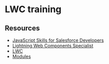 # LWC training 

## Resources

- [JavaScript Skills for Salesforce Developers](https://trailhead.salesforce.com/content/learn/modules/javascript-essentials-salesforce-developers)
- [Lightning Web Components Specialist](https://trailhead.salesforce.com/en/content/learn/superbadges/superbadge_lwc_specialist)
- [LWC](https://lwc.dev/)
- [Modules](https://developer.mozilla.org/en-US/docs/Web/JavaScript/Guide/Modules)



 
